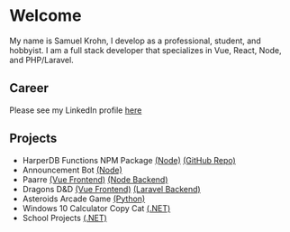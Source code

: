 # Welcome

My name is Samuel Krohn, I develop as a professional, student, and hobbyist. I am a full stack developer that specializes in Vue, React, Node, and PHP/Laravel. 

## Career
Please see my LinkedIn profile [here](https://www.linkedin.com/in/samkrohn/)

## Projects
- HarperDB Functions NPM Package [(Node)](https://www.npmjs.com/package/hdb-functions) [(GitHub Repo)](https://github.com/Xoelos/harperdb-functions)
- Announcement Bot [(Node)](https://github.com/bubbzDotDev/bot-dashboard-backend)
- Paarre [(Vue Frontend)](https://github.com/Xoelos/paarre) [(Node Backend)](https://github.com/Xoelos/paarre-backend)
- Dragons D&D [(Vue Frontend)](https://github.com/Xoelos/dragons_laravel) [(Laravel Backend)](https://github.com/Xoelos/dragons_backend)
- Asteroids Arcade Game [(Python)](https://github.com/Xoelos/asteroids)
- Windows 10 Calculator Copy Cat [(.NET)](https://github.com/Xoelos/WindowsCalculatorEmulator)
- School Projects [(.NET)](https://github.com/Xoelos/CIT365-S2021-KrohnSamuel)
